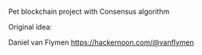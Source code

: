 Pet blockchain project with Consensus algorithm

Original idea:

Daniel van Flymen 
https://hackernoon.com/@vanflymen
